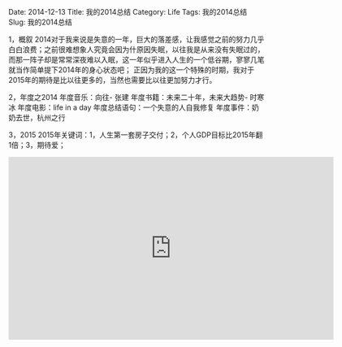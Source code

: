 ﻿Date: 2014-12-13
Title: 我的2014总结
Category: Life
Tags: 我的2014总结
Slug: 我的2014总结

1，概叙
2014对于我来说是失意的一年，巨大的落差感，让我感觉之前的努力几乎白白浪费；之前很难想象人究竟会因为什原因失眠，以往我是从来没有失眠过的，而那一阵子却是常常深夜难以入眠，这一年似乎进入人生的一个低谷期，寥寥几笔就当作简单提下2014年的身心状态吧；
正因为我的这一个特殊的时期，我对于2015年的期待是比以往更多的，当然也需要比以往更加努力才行。

2，年度之2014
年度音乐：向往- 张建
年度书籍：未来二十年，未来大趋势- 时寒冰
年度电影：life in a day
年度总结语句：一个失意的人自我修复
年度事件：奶奶去世，杭州之行

3，2015
2015年关键词：1，人生第一套房子交付；2，个人GDP目标比2015年翻1倍；3，期待爱；

<iframe height=360 width=640 src="http://vodcdn.video.taobao.com/player/ugc/tb_ugc_bytes_core_player_loader.swf?version=1.0.20131031&vid=10794012&uid=1067522205&p=1&t=1&rid=&random=6666&autoplay=false" frameborder=0 quality="best" allowfullscreen></iframe>